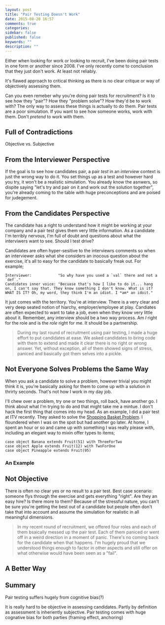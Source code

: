 ```yaml
---
layout: post
title: "Pair Testing Doesn't Work"
date: 2015-08-28 16:57
comments: true
categories: 
sidebar: false
published: false
keywords: ""
description: ""
---
```


Either when looking for work or looking to recruit, I've been doing pair tests in one form or another since 2008. I've only recently come to conclusion that they just don't work. At least not reliably. 

It's flawed approach to critical thinking as there is no clear critque or way of objectively assessing them.

Can you even remeber why you're doing pair tests for recruitment? Is it to see how they "pair"? How they "problem solve"? How they'd be to work with? The only way to assess these things is actually to do them. Pair tests are a poor simulation. If you want to see how someone works, work with them. Don't _pretend_ to work with them.

<!-- more -->

## Full of Contradictions

Objective vs. Subjective


## From the Interviewer Perspective

If the goal is to see how candidates pair, a pair _test_ in an _interview_ context is just the wrong way to do it. You set things up as a test and however hard you try, it won't be a realistic simulation. You already know the asnwers, so dispite saying "let's try and pair on it and work out the solution together", you're already coming to the table with huge preconceptions and are poised for judegement.


## From the Candidates Perspective

The candidate has a right to understand how it might be working at your company and a pair test gives them very little information. As a candidate I'm terribly nervous, I'm full of doubt and questions about what the interviwers want to see. Should I test drive? 

Candidates are often hyper-sesitive to the interviewrs comments so when an interviewer asks what she considers an inocous question about the exercise, it's all to easy for the candidate to basically freak out. For example;

    Interviewer:            "So why have you used a `val` there and not a `def`."
    Candidates inner voice: "Becuase that's how I like to do it... hang on, I can't say that. They know something I don't know. What is it? WHAT IS IT? Oh, my word, they think I'm an idiot. I *am* an idoit."  

It just comes with the territory. You're at interview. There is a very clear and very deep seated notion of hiarchy, employer/employee at play. Candiates are often expected to want to take a job, even when they know very little about it. Remember, any interview should be a two way process. Am *I* right for the role and is the *role* right for me. It should be a partnership. 

> During my last round of recruitment using pair testing, I made a huge effort to put candidates at ease. We asked candidates to bring code with them to extend and made it clear there is no right or wrong answer. Yet, without exception, all of them showed signs of stress, paniced and basically got them selves into a pickle. 


## Not Everyone Solves Problems the Same Way

When you ask a candidate to solve a problem, however trivial you might think it is, you're basically asking for them to come up with a solution in thrirty seconds. That's not how I work in my day job.

I'll chew over a problem, try one or two things, roll back, have another go. I think about what I'm trying to do and that might take me a mintue. I don't hack the first thing that comes into my head. As an example, I did a pair test at ITV recently. They asked to solve the [Shopping Basket Problem](). I floundered when I was on the spot but had another go later. At home, I spent an hour or so and came up with something I was really please with, including an elegant way to mixin offer types to items;

    case object Banana extends Fruit(51) with ThreeForTwo
    case object Apple extends Fruit(12) with TwoForOne
    case object Pineapple extends Fruit(95)


### An Example


## Not Objective

There is often no clear yes or no result to a pair test. Best case scenario: someone flys through the exercise and gets everything "right". Are they an easy hire? Is there more to them? Because of the stressful nature, you can't be sure you're getting the best out of a candidate but people often don't take that into account and assume the simulation for realistic in all meaningful dimensions.

> In my recent round of recruitment, we offered four roles and each of them bsaically messed up the pair test. Each of them paniced or went off in a weird direction in a moment of panic. There's no coming back for the candidate when that happens. I'm hugely proud that we understood things enough to factor in other aspects and still offer on what otherwise would have been seen as a "fail".



## A Better Way


## Summary

Pair testing suffers hugely from cognitive bias(?)

It is really hard to be objective in assessing candidates. Partly by definition as assessment is inheriently subjective. Pair testing comes with huge cognative bias for both parties (framing effect, anchoring)
